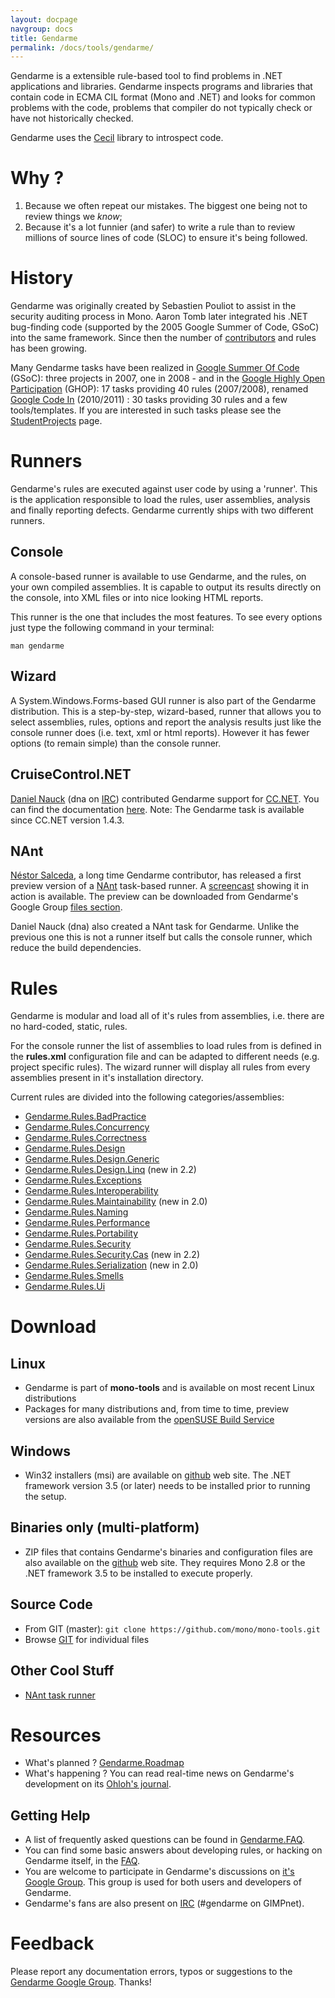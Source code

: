 ```yaml
---
layout: docpage
navgroup: docs
title: Gendarme
permalink: /docs/tools/gendarme/
---
```


Gendarme is a extensible rule-based tool to find problems in .NET applications and libraries. Gendarme inspects programs and libraries that contain code in ECMA CIL format (Mono and .NET) and looks for common problems with the code, problems that compiler do not typically check or have not historically checked.

Gendarme uses the [Cecil]({{site.github.url}}/old_site/Cecil "Cecil") library to introspect code.

Why ?
=====

1.  Because we often repeat our mistakes. The biggest one being not to review things we *know*;
2.  Because it's a lot funnier (and safer) to write a rule than to review millions of source lines of code (SLOC) to ensure it's being followed.

History
=======

Gendarme was originally created by Sebastien Pouliot to assist in the security auditing process in Mono. Aaron Tomb later integrated his .NET bug-finding code (supported by the 2005 Google Summer of Code, GSoC) into the same framework. Since then the number of [contributors](http://anonsvn.mono-project.com/source/trunk/mono-tools/gendarme/AUTHORS) and rules has been growing.

Many Gendarme tasks have been realized in [Google Summer Of Code](http://code.google.com/soc/2008/) (GSoC): three projects in 2007, one in 2008 - and in the [Google Highly Open Participation](http://code.google.com/opensource/ghop/2007-8/) (GHOP): 17 tasks providing 40 rules (2007/2008), renamed [Google Code In](http://www.google-melange.com/gci/task/list_org_tasks/google/gci2010/mono) (2010/2011) : 30 tasks providing 30 rules and a few tools/templates. If you are interested in such tasks please see the [StudentProjects]({{site.github.url}}/old_site/StudentProjects "StudentProjects") page.

Runners
=======

Gendarme's rules are executed against user code by using a 'runner'. This is the application responsible to load the rules, user assemblies, analysis and finally reporting defects. Gendarme currently ships with two different runners.

Console
-------

A console-based runner is available to use Gendarme, and the rules, on your own compiled assemblies. It is capable to output its results directly on the console, into XML files or into nice looking HTML reports.

This runner is the one that includes the most features. To see every options just type the following command in your terminal:

    man gendarme

Wizard
------

A System.Windows.Forms-based GUI runner is also part of the Gendarme distribution. This is a step-by-step, wizard-based, runner that allows you to select assemblies, rules, options and report the analysis results just like the console runner does (i.e. text, xml or html reports). However it has fewer options (to remain simple) than the console runner.

CruiseControl.NET
-----------------

[Daniel Nauck](http://www.mono-project.de/) (dna on [IRC]({{site.github.url}}/old_site/IRC "IRC")) contributed Gendarme support for [CC.NET](http://confluence.public.thoughtworks.org/display/CCNET/Welcome+to+CruiseControl.NET). You can find the documentation [here](http://confluence.public.thoughtworks.org/display/CCNET/Using+CruiseControl.NET+with+Gendarme). Note: The Gendarme task is available since CC.NET version 1.4.3.

NAnt
----

[Néstor Salceda](http://nestor.babuine.net/), a long time Gendarme contributor, has released a first preview version of a [NAnt](http://nant.sourceforge.net/) task-based runner. A [screencast](http://nestor.babuine.net/wp-content/uploads/2008/10/gendarme-nant.ogg) showing it in action is available. The preview can be downloaded from Gendarme's Google Group [files section](http://groups.google.com/group/gendarme/files).

Daniel Nauck (dna) also created a NAnt task for Gendarme. Unlike the previous one this is not a runner itself but calls the console runner, which reduce the build dependencies.

Rules
=====

Gendarme is modular and load all of it's rules from assemblies, i.e. there are no hard-coded, static, rules.

For the console runner the list of assemblies to load rules from is defined in the **rules.xml** configuration file and can be adapted to different needs (e.g. project specific rules). The wizard runner will display all rules from every assemblies present in it's installation directory.

Current rules are divided into the following categories/assemblies:

-   [Gendarme.Rules.BadPractice]({{site.github.url}}/docs/tools/gendarme/rules/bad-practice/)
-   [Gendarme.Rules.Concurrency]({{site.github.url}}/docs/tools/gendarme/rules/concurrency/)
-   [Gendarme.Rules.Correctness]({{site.github.url}}/docs/tools/gendarme/rules/correctness/)
-   [Gendarme.Rules.Design]({{site.github.url}}/docs/tools/gendarme/rules/design/)
-   [Gendarme.Rules.Design.Generic]({{site.github.url}}/docs/tools/gendarme/rules/design-generic/)
-   [Gendarme.Rules.Design.Linq]({{site.github.url}}/docs/tools/gendarme/rules/design-linq/) (new in 2.2)
-   [Gendarme.Rules.Exceptions]({{site.github.url}}/docs/tools/gendarme/rules/exceptions/)
-   [Gendarme.Rules.Interoperability]({{site.github.url}}/docs/tools/gendarme/rules/interoperability/)
-   [Gendarme.Rules.Maintainability]({{site.github.url}}/docs/tools/gendarme/rules/maintainability/) (new in 2.0)
-   [Gendarme.Rules.Naming]({{site.github.url}}/docs/tools/gendarme/rules/naming/)
-   [Gendarme.Rules.Performance]({{site.github.url}}/docs/tools/gendarme/rules/performance/)
-   [Gendarme.Rules.Portability]({{site.github.url}}/docs/tools/gendarme/rules/portability/)
-   [Gendarme.Rules.Security]({{site.github.url}}/docs/tools/gendarme/rules/security/)
-   [Gendarme.Rules.Security.Cas]({{site.github.url}}/docs/tools/gendarme/rules/security-cas/) (new in 2.2)
-   [Gendarme.Rules.Serialization]({{site.github.url}}/docs/tools/gendarme/rules/serialization/) (new in 2.0)
-   [Gendarme.Rules.Smells]({{site.github.url}}/docs/tools/gendarme/rules/smells/)
-   [Gendarme.Rules.Ui]({{site.github.url}}/docs/tools/gendarme/rules/ui/)

Download
========

Linux
-----

-   Gendarme is part of **mono-tools** and is available on most recent Linux distributions
-   Packages for many distributions and, from time to time, preview versions are also available from the [openSUSE Build Service](http://software.opensuse.org/search?baseproject=ALL&p=1&q=mono-tools)

Windows
-------

-   Win32 installers (msi) are available on [github](https://github.com/spouliot/gendarme/downloads) web site. The .NET framework version 3.5 (or later) needs to be installed prior to running the setup.

Binaries only (multi-platform)
------------------------------

-   ZIP files that contains Gendarme's binaries and configuration files are also available on the [github](https://github.com/spouliot/gendarme/downloads) web site. They requires Mono 2.8 or the .NET framework 3.5 to be installed to execute properly.

Source Code
-----------

-   From GIT (master): `git clone https://github.com/mono/mono-tools.git`
-   Browse [GIT](https://github.com/mono/mono-tools/tree/master/gendarme) for individual files

Other Cool Stuff
----------------

-   [NAnt task runner](http://groups.google.com/group/gendarme/files)

Resources
=========

-   What's planned ? [Gendarme.Roadmap]({{site.github.url}}/old_site/Gendarme.Roadmap "Gendarme.Roadmap")
-   What's happening ? You can read real-time news on Gendarme's development on its [Ohloh's journal](http://www.ohloh.net/projects/gendarme/messages).

Getting Help
------------

-   A list of frequently asked questions can be found in [Gendarme.FAQ]({{site.github.url}}/old_site/Gendarme.FAQ "Gendarme.FAQ").
-   You can find some basic answers about developing rules, or hacking on Gendarme itself, in the [FAQ]({{site.github.url}}/old_site/Gendarme.Development.FAQ "Gendarme.Development.FAQ").
-   You are welcome to participate in Gendarme's discussions on [it's Google Group](http://groups.google.com/group/gendarme). This group is used for both users and developers of Gendarme.
-   Gendarme's fans are also present on [IRC]({{site.github.url}}/old_site/IRC "IRC") (\#gendarme on GIMPnet).

Feedback
========

Please report any documentation errors, typos or suggestions to the [Gendarme Google Group](http://groups.google.com/group/gendarme). Thanks!

